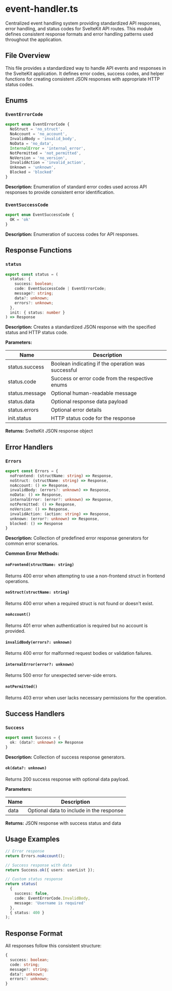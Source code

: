 # event-handler.ts

Centralized event handling system providing standardized API responses, error handling, and status codes for SvelteKit API routes. This module defines consistent response formats and error handling patterns used throughout the application.

## File Overview

This file provides a standardized way to handle API events and responses in the SvelteKit application. It defines error codes, success codes, and helper functions for creating consistent JSON responses with appropriate HTTP status codes.

## Enums

### `EventErrorCode`
```ts
export enum EventErrorCode {
  NoStruct = 'no_struct',
  NoAccount = 'no_account', 
  InvalidBody = 'invalid_body',
  NoData = 'no_data',
  InternalError = 'internal_error',
  NotPermitted = 'not_permitted',
  NoVersion = 'no_version',
  InvalidAction = 'invalid_action',
  Unknown = 'unknown',
  Blocked = 'blocked'
}
```

**Description:** Enumeration of standard error codes used across API responses to provide consistent error identification.

### `EventSuccessCode`
```ts
export enum EventSuccessCode {
  OK = 'ok'
}
```

**Description:** Enumeration of success codes for API responses.

## Response Functions

### `status`
```ts
export const status = (
  status: {
    success: boolean;
    code: EventSuccessCode | EventErrorCode;
    message?: string;
    data?: unknown;
    errors?: unknown;
  },
  init: { status: number }
) => Response
```

**Description:** Creates a standardized JSON response with the specified status and HTTP status code.

**Parameters:**

| Name | Description |
|------|-------------|
| status.success | Boolean indicating if the operation was successful |
| status.code | Success or error code from the respective enums |
| status.message | Optional human-readable message |
| status.data | Optional response data payload |
| status.errors | Optional error details |
| init.status | HTTP status code for the response |

**Returns:** SvelteKit JSON response object

## Error Handlers

### `Errors`
```ts
export const Errors = {
  noFrontend: (structName: string) => Response,
  noStruct: (structName: string) => Response,
  noAccount: () => Response,
  invalidBody: (errors?: unknown) => Response,
  noData: () => Response,
  internalError: (error?: unknown) => Response,
  notPermitted: () => Response,
  noVersion: () => Response,
  invalidAction: (action: string) => Response,
  unknown: (error?: unknown) => Response,
  blocked: () => Response
}
```

**Description:** Collection of predefined error response generators for common error scenarios.

**Common Error Methods:**

#### `noFrontend(structName: string)`
Returns 400 error when attempting to use a non-frontend struct in frontend operations.

#### `noStruct(structName: string)`
Returns 400 error when a required struct is not found or doesn't exist.

#### `noAccount()`
Returns 401 error when authentication is required but no account is provided.

#### `invalidBody(errors?: unknown)`
Returns 400 error for malformed request bodies or validation failures.

#### `internalError(error?: unknown)`
Returns 500 error for unexpected server-side errors.

#### `notPermitted()`
Returns 403 error when user lacks necessary permissions for the operation.

## Success Handlers

### `Success`
```ts
export const Success = {
  ok: (data?: unknown) => Response
}
```

**Description:** Collection of success response generators.

#### `ok(data?: unknown)`
Returns 200 success response with optional data payload.

**Parameters:**

| Name | Description |
|------|-------------|
| data | Optional data to include in the response |

**Returns:** JSON response with success status and data

## Usage Examples

```ts
// Error response
return Errors.noAccount();

// Success response with data
return Success.ok({ users: userList });

// Custom status response
return status(
  {
    success: false,
    code: EventErrorCode.InvalidBody,
    message: 'Username is required'
  },
  { status: 400 }
);
```

## Response Format

All responses follow this consistent structure:
```ts
{
  success: boolean;
  code: string;
  message?: string;
  data?: unknown;
  errors?: unknown;
}
```
